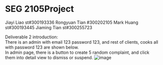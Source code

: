 # SEG 2105Project
Jiayi Liao st#300193336
Rongyuan Tian #300202105
Mark Huang st#300193445
Jiaming Tian st#300255723

Deliverable 2 introduction:<br>
There is an admin with email 123 password 123, and rest of clients, cooks all with password 123 are shown below.<br>
In admin page, there is a button to create 5 random complaint, and click them into detail view to dismiss or suspend. 
![image](https://user-images.githubusercontent.com/30582811/200096407-b2136590-c00b-43e2-a960-14165efc5a53.png)

